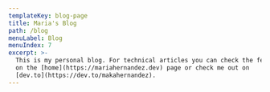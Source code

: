 ```yaml
---
templateKey: blog-page
title: Maria's Blog
path: /blog
menuLabel: Blog
menuIndex: 7
excerpt: >-
  This is my personal blog. For technical articles you can check the feed back
  on the [home](https://mariahernandez.dev) page or check me out on
  [dev.to](https://dev.to/makahernandez).
---
```

